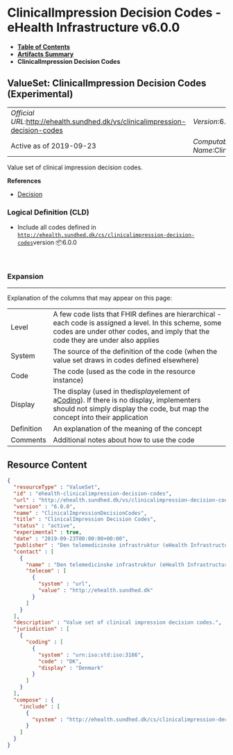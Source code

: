 # ClinicalImpression Decision Codes - eHealth Infrastructure v6.0.0

* [**Table of Contents**](toc.md)
* [**Artifacts Summary**](artifacts.md)
* **ClinicalImpression Decision Codes**

## ValueSet: ClinicalImpression Decision Codes (Experimental) 

| | |
| :--- | :--- |
| *Official URL*:http://ehealth.sundhed.dk/vs/clinicalimpression-decision-codes | *Version*:6.0.0 |
| Active as of 2019-09-23 | *Computable Name*:ClinicalImpressionDecisionCodes |

 
Value set of clinical impression decision codes. 

 **References** 

* [Decision](StructureDefinition-ehealth-clinicalimpression-decision.md)

### Logical Definition (CLD)

* Include all codes defined in [`http://ehealth.sundhed.dk/cs/clinicalimpression-decision-codes`](CodeSystem-ehealth-clinicalimpression-decision-codes.md)version 📦6.0.0

 

### Expansion

-------

 Explanation of the columns that may appear on this page: 

| | |
| :--- | :--- |
| Level | A few code lists that FHIR defines are hierarchical - each code is assigned a level. In this scheme, some codes are under other codes, and imply that the code they are under also applies |
| System | The source of the definition of the code (when the value set draws in codes defined elsewhere) |
| Code | The code (used as the code in the resource instance) |
| Display | The display (used in the*display*element of a[Coding](http://hl7.org/fhir/R4/datatypes.html#Coding)). If there is no display, implementers should not simply display the code, but map the concept into their application |
| Definition | An explanation of the meaning of the concept |
| Comments | Additional notes about how to use the code |



## Resource Content

```json
{
  "resourceType" : "ValueSet",
  "id" : "ehealth-clinicalimpression-decision-codes",
  "url" : "http://ehealth.sundhed.dk/vs/clinicalimpression-decision-codes",
  "version" : "6.0.0",
  "name" : "ClinicalImpressionDecisionCodes",
  "title" : "ClinicalImpression Decision Codes",
  "status" : "active",
  "experimental" : true,
  "date" : "2019-09-23T00:00:00+00:00",
  "publisher" : "Den telemedicinske infrastruktur (eHealth Infrastructure)",
  "contact" : [
    {
      "name" : "Den telemedicinske infrastruktur (eHealth Infrastructure)",
      "telecom" : [
        {
          "system" : "url",
          "value" : "http://ehealth.sundhed.dk"
        }
      ]
    }
  ],
  "description" : "Value set of clinical impression decision codes.",
  "jurisdiction" : [
    {
      "coding" : [
        {
          "system" : "urn:iso:std:iso:3166",
          "code" : "DK",
          "display" : "Denmark"
        }
      ]
    }
  ],
  "compose" : {
    "include" : [
      {
        "system" : "http://ehealth.sundhed.dk/cs/clinicalimpression-decision-codes"
      }
    ]
  }
}

```

